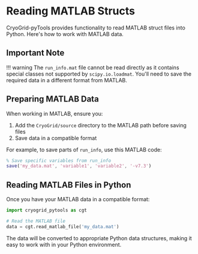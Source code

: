 # Reading MATLAB Structs

CryoGrid-pyTools provides functionality to read MATLAB struct files into Python. Here's how to work with MATLAB data.

## Important Note

!!! warning
    The `run_info.mat` file cannot be read directly as it contains special classes not supported by `scipy.io.loadmat`. You'll need to save the required data in a different format from MATLAB.

## Preparing MATLAB Data

When working in MATLAB, ensure you:

1. Add the `CryoGrid/source` directory to the MATLAB path before saving files
2. Save data in a compatible format

For example, to save parts of `run_info`, use this MATLAB code:

```matlab
% Save specific variables from run_info
save('my_data.mat', 'variable1', 'variable2', '-v7.3')
```

## Reading MATLAB Files in Python

Once you have your MATLAB data in a compatible format:

```python
import cryogrid_pytools as cgt

# Read the MATLAB file
data = cgt.read_matlab_file('my_data.mat')
```

The data will be converted to appropriate Python data structures, making it easy to work with in your Python environment.
